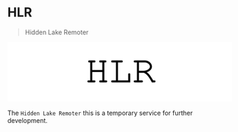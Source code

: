 # HLR

> Hidden Lake Remoter

<img src="_images/hlr_logo.png" alt="hlr_logo.png"/>

The `Hidden Lake Remoter` this is a temporary service for further development.

